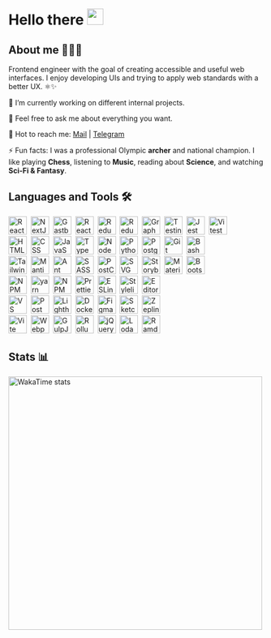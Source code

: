 # Hello there <img src="https://media.giphy.com/media/hvRJCLFzcasrR4ia7z/giphy.gif" width="32px"/>

## About me 🧑🏻‍💻

Frontend engineer with the goal of creating accessible and useful web interfaces. I enjoy developing UIs and trying to apply web standards with a better UX. ⚛️✨

🔭 I’m currently working on different internal projects.

💬 Feel free to ask me about everything you want.

📩 Hot to reach me: [Mail](mailto:rommelmamedov@gmail.com) | [Telegram](https://t.me/ramilmamedov)

⚡ Fun facts: I was a professional Olympic **archer** and national champion. I like playing **Chess**, listening to **Music**, reading about **Science**, and watching **Sci-Fi & Fantasy**.

## Languages and Tools 🛠

<img src="https://cdn.svgporn.com/logos/react.svg" title="React" alt="React" width="36" height="36"/>&nbsp;
<img src="https://cdn.svgporn.com/logos/nextjs-icon.svg" title="NextJS" alt="NextJS" width="36" height="36"/>&nbsp;
<img src="https://cdn.svgporn.com/logos/gatsby.svg" title="GastbyJS" alt="GastbyJS" width="36" height="36"/>&nbsp;
<img src="https://cdn.svgporn.com/logos/react-query-icon.svg" title="React Query" alt="React Query" width="36" height="36"/>&nbsp;
<img src="https://cdn.svgporn.com/logos/redux.svg" title="Redux" alt="Redux" width="36" height="36"/>&nbsp;
<img src="https://cdn.svgporn.com/logos/redux-saga.svg" title="Redux Saga" alt="Redux Saga" width="36" height="36"/>&nbsp;
<img src="https://cdn.svgporn.com/logos/graphql.svg" title="GraphQL" alt="GraphQL" width="36" height="36"/>&nbsp;
<img src="https://cdn.svgporn.com/logos/testing-library.svg" title="Testing Library" alt="Testing Library" width="36" height="36"/>&nbsp;
<img src="https://cdn.svgporn.com/logos/jest.svg" title="Jest" alt="Jest" width="36" height="36"/>&nbsp;
<img src="https://cdn.svgporn.com/logos/vitest.svg" title="Vitest" alt="Vitest" width="36" height="36"/>&nbsp;
<br/>
<img src="https://cdn.worldvectorlogo.com/logos/html-1.svg" title="HTML" alt="HTML" width="36" height="36"/>&nbsp;
<img src="https://cdn.worldvectorlogo.com/logos/css-3.svg" title="CSS" alt="CSS" width="36" height="36"/>&nbsp;
<img src="https://cdn.svgporn.com/logos/javascript.svg" title="JavaScript" alt="JavaScript" width="36" height="36"/>&nbsp;
<img src="https://cdn.svgporn.com/logos/typescript-icon.svg" title="TypeScript" alt="TypeScript" width="36" height="36"/>&nbsp;
<img src="https://cdn.svgporn.com/logos/nodejs-icon.svg" title="NodeJS" alt="NodeJS" width="36" height="36"/>&nbsp;
<img src="https://cdn.svgporn.com/logos/python.svg" title="Python" alt="Python" width="36" height="36"/>&nbsp;
<img src="https://cdn.svgporn.com/logos/postgresql.svg" title="PostgreSQL" alt="PostgreSQL" width="36" height="36"/>&nbsp;
<img src="https://cdn.svgporn.com/logos/git-icon.svg" title="Git" alt="Git" width="36" height="36"/>&nbsp;
<img src="https://cdn.svgporn.com/logos/bash-icon.svg" title="Bash" alt="Bash" width="36" height="36"/>&nbsp;
<br/>
<img src="https://cdn.svgporn.com/logos/tailwindcss-icon.svg" title="TailwindCSS" alt="TailwindCSS" width="36" height="36"/>&nbsp;
<img src="https://cdn.svgporn.com/logos/mantine-icon.svg" title="Mantine" alt="Mantine" width="36" height="36"/>&nbsp;
<img src="https://cdn.svgporn.com/logos/ant-design.svg" title="Ant Design" alt="Ant Design" width="36" height="36"/>&nbsp;
<img src="https://cdn.svgporn.com/logos/sass.svg" title="SASS" alt="SASS" width="36" height="36"/>&nbsp;
<img src="https://cdn.svgporn.com/logos/postcss.svg" title="PostCSS" alt="PostCSS" width="36" height="36"/>&nbsp;
<img src="https://cdn.svgporn.com/logos/svg.svg" title="SVG" alt="SVG" width="36" height="36"/>&nbsp;
<img src="https://cdn.svgporn.com/logos/storybook-icon.svg" title="Storybook" alt="Storybook" width="36" height="36"/>&nbsp;
<img src="https://cdn.svgporn.com/logos/material-ui.svg" title="Material UI" alt="Material UI" width="36" height="36"/>&nbsp;
<img src="https://cdn.svgporn.com/logos/bootstrap.svg" title="Bootstrap" alt="Bootstrap" width="36" height="36"/>&nbsp;
<br/>
<img src="https://cdn.svgporn.com/logos/pnpm.svg" title="PNPM" alt="NPM" width="36" height="36"/>&nbsp;
<img src="https://cdn.svgporn.com/logos/yarn.svg" title="yarn" alt="yarn" width="36" height="36"/>&nbsp;
<img src="https://cdn.svgporn.com/logos/npm-icon.svg" title="NPM" alt="NPM" width="36" height="36"/>&nbsp;
<img src="https://cdn.svgporn.com/logos/prettier.svg" title="Prettier" alt="Prettier" width="36" height="36"/>&nbsp;
<img src="https://cdn.svgporn.com/logos/eslint.svg" title="ESLint" alt="ESLint" width="36" height="36"/>&nbsp;
<img src="https://user-images.githubusercontent.com/38986496/215234326-52747795-344e-4bf5-ac70-a74bc03b051b.svg" title="Stylelint" alt="Stylelint" width="36" height="36"/>&nbsp;
<img src="https://cdn.svgporn.com/logos/editorconfig.svg" title="Editorconfig" alt="Editorconfig" width="36" height="36"/>&nbsp;
<br/>
<img src="https://cdn.svgporn.com/logos/visual-studio-code.svg" title="VS Code" alt="VS Code" width="36" height="36"/>&nbsp;
<img src="https://cdn.svgporn.com/logos/postman-icon.svg" title="Postman" alt="Postman" width="36" height="36"/>&nbsp;
<img src="https://cdn.svgporn.com/logos/lighthouse.svg" title="Lighthouse" alt="Lighthouse" width="36" height="36"/>&nbsp;
<img src="https://cdn.svgporn.com/logos/docker-icon.svg" title="Docker" alt="Docker" width="36" height="36"/>&nbsp;
<img src="https://cdn.svgporn.com/logos/figma.svg" title="Figma" alt="Figma" width="36" height="36"/>&nbsp;
<img src="https://cdn.svgporn.com/logos/sketch.svg" title="Sketch" alt="Sketch" width="36" height="36"/>&nbsp;
<img src="https://cdn.svgporn.com/logos/zeplin.svg" title="Zeplin" alt="Zeplin" width="36" height="36"/>&nbsp;
<br/>
<img src="https://cdn.svgporn.com/logos/vitejs.svg" title="Vite" alt="Vite" width="36" height="36"/>&nbsp;
<img src="https://cdn.svgporn.com/logos/webpack.svg" title="Webpack" alt="Webpack" width="36" height="36"/>&nbsp;
<img src="https://cdn.svgporn.com/logos/gulp.svg" title="GulpJS" alt="GulpJS" width="36" height="36"/>&nbsp;
<img src="https://cdn.svgporn.com/logos/rollupjs.svg" title="RollupJS" alt="RollupJS" width="36" height="36"/>&nbsp;
<img src="https://user-images.githubusercontent.com/38986496/215234323-2df8b6de-840d-4d77-95fa-0f0683c4fa39.svg" title="jQuery" alt="jQuery" width="36" height="36"/>&nbsp;
<img src="https://user-images.githubusercontent.com/38986496/215234282-0a2f7df6-f7c9-4f43-88db-202584f94a1f.svg" title="Lodash" alt="Lodash" width="36" height="36"/>&nbsp;
<img src="https://user-images.githubusercontent.com/38986496/215234325-7ae8f3db-3777-4068-9139-eebcd74cfef5.svg" title="Ramda" alt="Ramda" width="36" height="36"/>&nbsp;
<br/>

## Stats 📊

<!--- <img alt="Github stats" width="500px" src="https://github-readme-stats.vercel.app/api?username=rommelmamedov&theme=github_dark&show_icons=true&count_private=true&custom_title=GitHub%20Stats%20(All%20Time)&card_width=500" /> -->

<img alt="WakaTime stats" width="500px" src="https://github-readme-stats.vercel.app/api/wakatime?username=rommelmamedov&theme=github_dark&layout=compact&custom_title=WakaTime%20Stats%20(Last%207%20Days)&card_width=500"  /> 

<!---  <img alt="Most used languegas" width="500px" src="https://github-readme-stats.vercel.app/api/top-langs/?username=rommelmamedov&theme=github_dark&layout=compact&count_private=true&hide_title&card_width=500"  /> -->


